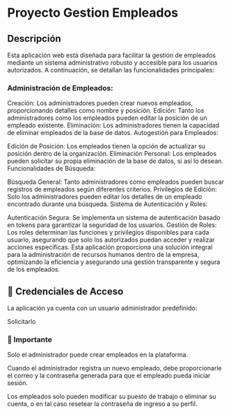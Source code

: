 # Proyecto Gestion Empleados

## Descripción

Esta aplicación web está diseñada para facilitar la gestión de empleados mediante un sistema administrativo robusto y accesible para los usuarios autorizados. A continuación, se detallan las funcionalidades principales:

### Administración de Empleados:

Creación: Los administradores pueden crear nuevos empleados, proporcionando detalles como nombre y posición.
Edición: Tanto los administradores como los empleados pueden editar la posición de un empleado existente.
Eliminación: Los administradores tienen la capacidad de eliminar empleados de la base de datos.
Autogestión para Empleados:

Edición de Posición: Los empleados tienen la opción de actualizar su posición dentro de la organización.
Eliminación Personal: Los empleados pueden solicitar su propia eliminación de la base de datos, si así lo desean.
Funcionalidades de Búsqueda:

Búsqueda General: Tanto administradores como empleados pueden buscar registros de empleados según diferentes criterios.
Privilegios de Edición: Solo los administradores pueden editar los detalles de un empleado encontrado durante una búsqueda.
Sistema de Autenticación y Roles:

Autenticación Segura: Se implementa un sistema de autenticación basado en tokens para garantizar la seguridad de los usuarios.
Gestión de Roles: Los roles determinan las funciones y privilegios disponibles para cada usuario, asegurando que solo los autorizados puedan acceder y realizar acciones específicas.
Esta aplicación proporciona una solución integral para la administración de recursos humanos dentro de la empresa, optimizando la eficiencia y asegurando una gestión transparente y segura de los empleados.

## 🔑 Credenciales de Acceso

La aplicación ya cuenta con un usuario administrador predefinido:

Solicitarlo

### 🎯 Importante

Solo el administrador puede crear empleados en la plataforma.

Cuando el administrador registra un nuevo empleado, debe proporcionarle el correo y la contraseña generada para que el empleado pueda iniciar sesión.

Los empleados solo pueden modificar su puesto de trabajo o eliminar su cuenta, o en tal caso resetear la contraseña de ingreso a su perfil.
